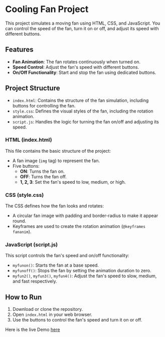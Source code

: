 # Cooling Fan Project

This project simulates a moving fan using HTML, CSS, and JavaScript. You can control the speed of the fan, turn it on or off, and adjust its speed with different buttons.

## Features
- **Fan Animation**: The fan rotates continuously when turned on.
- **Speed Control**: Adjust the fan's speed with different buttons.
- **On/Off Functionality**: Start and stop the fan using dedicated buttons.

## Project Structure

- `index.html`: Contains the structure of the fan simulation, including buttons for controlling the fan.
- `style.css`: Defines the visual styles of the fan, including the rotation animation.
- `script.js`: Handles the logic for turning the fan on/off and adjusting its speed.

### HTML (index.html)
This file contains the basic structure of the project:
- A fan image (`img` tag) to represent the fan.
- Five buttons: 
  - **ON**: Turns the fan on.
  - **OFF**: Turns the fan off.
  - **1, 2, 3**: Set the fan's speed to low, medium, or high.

### CSS (style.css)
The CSS defines how the fan looks and rotates:
- A circular fan image with padding and border-radius to make it appear round.
- Keyframes are used to create the rotation animation (`@keyframes fananim`).

### JavaScript (script.js)
This script controls the fan's speed and on/off functionality:
- `myfunon()`: Starts the fan at a base speed.
- `myfunoff()`: Stops the fan by setting the animation duration to zero.
- `myfun2()`, `myfun3()`, `myfun4()`: Adjust the fan's speed to slow, medium, and fast respectively.

## How to Run
1. Download or clone the repository.
2. Open `index.html` in your web browser.
3. Use the buttons to control the fan's speed and turn it on or off.

Here is the live Demo [here](https://shivu0008.github.io/Cooling-Fan/)
